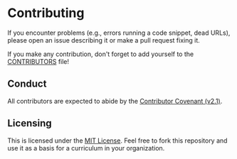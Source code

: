 # Contributing
If you encounter problems (e.g., errors running a code snippet, dead URLs), please open an issue describing it or make a pull request fixing it.

If you make any contribution, don't forget to add yourself to the [CONTRIBUTORS](CONTRIBUTORS.md) file!

## Conduct
All contributors are expected to abide by the [Contributor Covenant (v2.1)](CONDUCT.md).

## Licensing
This is licensed under the [MIT License](LICENSE.md). Feel free to fork this repository and use it as a basis for a curriculum in your organization.
